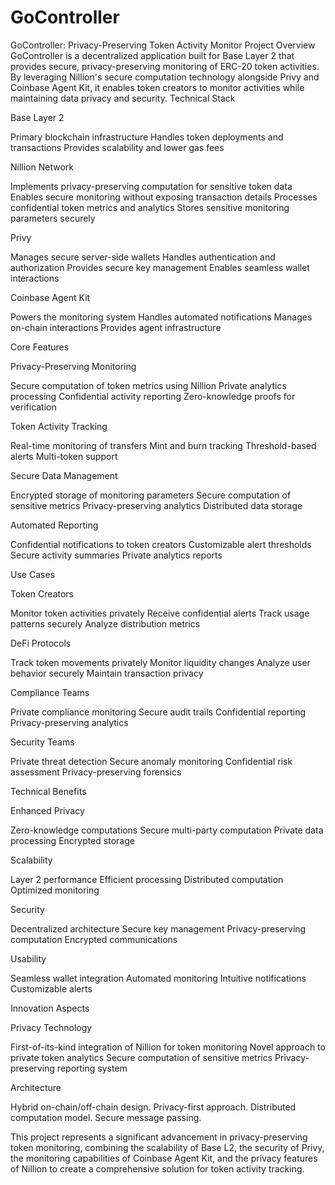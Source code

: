 # GoController


GoController: Privacy-Preserving Token Activity Monitor
Project Overview
GoController is a decentralized application built for Base Layer 2 that provides secure, privacy-preserving monitoring of ERC-20 token activities. By leveraging Nillion's secure computation technology alongside Privy and Coinbase Agent Kit, it enables token creators to monitor activities while maintaining data privacy and security.
Technical Stack

Base Layer 2


Primary blockchain infrastructure
Handles token deployments and transactions
Provides scalability and lower gas fees


Nillion Network


Implements privacy-preserving computation for sensitive token data
Enables secure monitoring without exposing transaction details
Processes confidential token metrics and analytics
Stores sensitive monitoring parameters securely


Privy


Manages secure server-side wallets
Handles authentication and authorization
Provides secure key management
Enables seamless wallet interactions


Coinbase Agent Kit


Powers the monitoring system
Handles automated notifications
Manages on-chain interactions
Provides agent infrastructure

Core Features

Privacy-Preserving Monitoring


Secure computation of token metrics using Nillion
Private analytics processing
Confidential activity reporting
Zero-knowledge proofs for verification


Token Activity Tracking


Real-time monitoring of transfers
Mint and burn tracking
Threshold-based alerts
Multi-token support


Secure Data Management


Encrypted storage of monitoring parameters
Secure computation of sensitive metrics
Privacy-preserving analytics
Distributed data storage


Automated Reporting


Confidential notifications to token creators
Customizable alert thresholds
Secure activity summaries
Private analytics reports

Use Cases

Token Creators


Monitor token activities privately
Receive confidential alerts
Track usage patterns securely
Analyze distribution metrics


DeFi Protocols


Track token movements privately
Monitor liquidity changes
Analyze user behavior securely
Maintain transaction privacy


Compliance Teams


Private compliance monitoring
Secure audit trails
Confidential reporting
Privacy-preserving analytics


Security Teams


Private threat detection
Secure anomaly monitoring
Confidential risk assessment
Privacy-preserving forensics

Technical Benefits

Enhanced Privacy


Zero-knowledge computations
Secure multi-party computation
Private data processing
Encrypted storage


Scalability


Layer 2 performance
Efficient processing
Distributed computation
Optimized monitoring


Security


Decentralized architecture
Secure key management
Privacy-preserving computation
Encrypted communications


Usability


Seamless wallet integration
Automated monitoring
Intuitive notifications
Customizable alerts

Innovation Aspects

Privacy Technology


First-of-its-kind integration of Nillion for token monitoring
Novel approach to private token analytics
Secure computation of sensitive metrics
Privacy-preserving reporting system


Architecture


Hybrid on-chain/off-chain design.
Privacy-first approach.
Distributed computation model.
Secure message passing.

This project represents a significant advancement in privacy-preserving token monitoring, combining the scalability of Base L2, the security of Privy, the monitoring capabilities of Coinbase Agent Kit, and the privacy features of Nillion to create a comprehensive solution for token activity tracking.